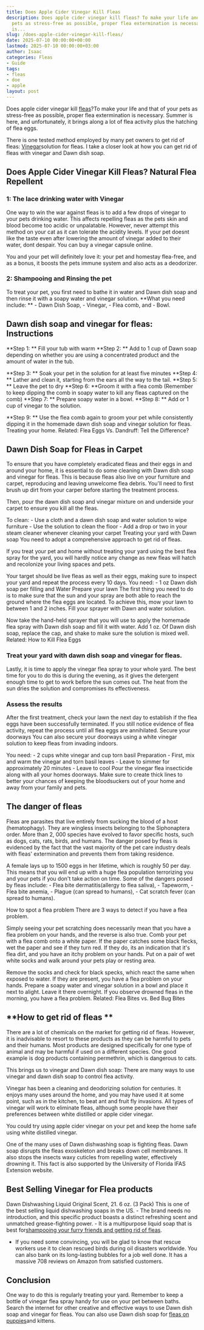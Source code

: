 ```yaml
---
title: Does Apple Cider Vinegar Kill Fleas
description: Does apple cider vinegar kill fleas? To make your life and that of your
  pets as stress-free as possible, proper flea extermination is necessary. Summer
  is...
slug: /does-apple-cider-vinegar-kill-fleas/
date: 2025-07-10 00:00:00+00:00
lastmod: 2025-07-10 00:00:00+03:00
author: Isaac
categories: Fleas
- Guide
tags:
- fleas
- doe
- apple
layout: post
---
```

Does apple cider vinegar kill [fleas](https://pestpolicy.com/does-baking-soda-kill-fleas/)?To make your life and that of your pets as stress-free as possible, proper flea extermination is necessary. Summer is here, and unfortunately, it brings along a lot of flea activity plus the hatching of flea eggs.

There is one tested method employed by many pet owners to get rid of fleas: [Vinegar](https://www.pacificcollege.edu/news/blog/2015/04/25/what-does-apple-cider-vinegar-not-do)solution for fleas. I take a closer look at how you can get rid of fleas with vinegar and Dawn dish soap.

##  Does Apple Cider Vinegar Kill Fleas? Natural Flea Repellent

###  1: The lace drinking water with Vinegar

One way to win the war against fleas is to add a few drops of vinegar to your pets drinking water. This affects repelling fleas as the pets skin and blood become too acidic or unpalatable. However, never attempt this method on your cat as it can tolerate the acidity levels. If your pet doesnt like the taste even after lowering the amount of vinegar added to their water, dont despair. You can buy a vinegar capsule online.

You and your pet will definitely love it: your pet and homestay flea-free, and as a bonus, it boosts the pets immune system and also acts as a deodorizer.

###  2: Shampooing and Rinsing the pet

To treat your pet, you first need to bathe it in water and Dawn dish soap and then rinse it with a soapy water and vinegar solution. **What you need include: ** - Dawn Dish Soap, - Vinegar, - Flea comb, and - Bowl.

##  **Dawn dish soap and vinegar for fleas: Instructions**

**Step 1: ** Fill your tub with warm **Step 2: ** Add to 1 cup of Dawn soap depending on whether you are using a concentrated product and the amount of water in the tub.

**Step 3: ** Soak your pet in the solution for at least five minutes **Step 4: ** Lather and clean it, starting from the ears all the way to the tail. **Step 5: ** Leave the pet to dry **Step 6: **Groom it with a flea comb (Remember to keep dipping the comb in soapy water to kill any fleas captured on the comb) **Step 7: ** Prepare soapy water in a bowl. **Step 8: ** Add or 1 cup of vinegar to the solution.

**Step 9: ** Use the flea comb again to groom your pet while consistently dipping it in the homemade dawn dish soap and vinegar solution for fleas. Treating your home. Related: Flea Eggs Vs. Dandruff: Tell the Difference?

##  Dawn Dish Soap for Fleas in Carpet

To ensure that you have completely eradicated fleas and their eggs in and around your home, it is essential to do some cleaning with Dawn dish soap and vinegar for fleas. This is because fleas also live on your furniture and carpet, reproducing and leaving unwelcome flea debris. You'll need to first brush up dirt from your carper before starting the treatment process.

Then, pour the dawn dish soap and vinegar mixture on and underside your carpet to ensure you kill all the fleas.

To clean: - Use a cloth and a dawn dish soap and water solution to wipe furniture - Use the solution to clean the floor - Add a drop or two in your steam cleaner whenever cleaning your carpet Treating your yard with Dawn soap You need to adopt a comprehensive approach to get rid of fleas.

If you treat your pet and home without treating your yard using the best flea spray for the yard, you will hardly notice any change as new fleas will hatch and recolonize your living spaces and pets.

Your target should be live fleas as well as their eggs, making sure to inspect your yard and repeat the process every 10 days. You need: - 1 oz Dawn dish soap per filling and Water Prepare your lawn The first thing you need to do is to make sure that the sun and your spray are both able to reach the ground where the flea eggs are located. To achieve this, mow your lawn to between 1 and 2 inches. Fill your sprayer with Dawn and water solution.

Now take the hand-held sprayer that you will use to apply the homemade flea spray with Dawn dish soap and fill it with water. Add 1 oz. Of Dawn dish soap, replace the cap, and shake to make sure the solution is mixed well. Related: How to Kill Flea Eggs

###  Treat your yard with dawn dish soap and vinegar for fleas.

Lastly, it is time to apply the vinegar flea spray to your whole yard. The best time for you to do this is during the evening, as it gives the detergent enough time to get to work before the sun comes out. The heat from the sun dries the solution and compromises its effectiveness.

###  Assess the results

After the first treatment, check your lawn the next day to establish if the flea eggs have been successfully terminated. If you still notice evidence of flea activity, repeat the process until all flea eggs are annihilated. Secure your doorways You can also secure your doorways using a white vinegar solution to keep fleas from invading indoors.

You need: - 2 cups white vinegar and cup torn basil Preparation - First, mix and warm the vinegar and torn basil leaves - Leave to simmer for approximately 20 minutes - Leave to cool Pour the vinegar flea insecticide along with all your homes doorways. Make sure to create thick lines to better your chances of keeping the bloodsuckers out of your home and away from your family and pets.

##  The danger of fleas

Fleas are parasites that live entirely from sucking the blood of a host (hematophagy). They are wingless insects belonging to the Siphonaptera order. More than 2, 000 species have evolved to favor specific hosts, such as dogs, cats, rats, birds, and humans. The danger posed by fleas is evidenced by the fact that the vast majority of the pet care industry deals with fleas' extermination and prevents them from taking residence.

A female lays up to 1500 eggs in her lifetime, which is roughly 50 per day. This means that you will end up with a huge flea population terrorizing you and your pets if you don't take action on time. Some of the dangers posed by fleas include: - Flea bite dermatitis(allergy to flea saliva), - Tapeworm, - Flea bite anemia, - Plague (can spread to humans), - Cat scratch fever (can spread to humans).

How to spot a flea problem There are 3 ways to detect if you have a flea problem.

Simply seeing your pet scratching does necessarily mean that you have a flea problem on your hands, and the reverse is also true. Comb your pet with a flea comb onto a white paper. If the paper catches some black flecks, wet the paper and see if they turn red. If they do, its an indication that it's flea dirt, and you have an itchy problem on your hands. Put on a pair of wet white socks and walk around your pets play or resting area.

Remove the socks and check for black specks, which react the same when exposed to water. If they are present, you have a flea problem on your hands. Prepare a soapy water and vinegar solution in a bowl and place it next to alight. Leave it there overnight. If you observe drowned fleas in the morning, you have a flea problem. Related: Flea Bites vs. Bed Bug Bites

##  **How to get rid of fleas **

There are a lot of chemicals on the market for getting rid of fleas. However, it is inadvisable to resort to these products as they can be harmful to pets and their humans. Most products are designed specifically for one type of animal and may be harmful if used on a different species. One good example is dog products containing permethrin, which is dangerous to cats.

This brings us to vinegar and Dawn dish soap: There are many ways to use vinegar and dawn dish soap to control flea activity.

Vinegar has been a cleaning and deodorizing solution for centuries. It enjoys many uses around the home, and you may have used it at some point, such as in the kitchen, to beat ant and fruit fly invasions. All types of vinegar will work to eliminate fleas, although some people have their preferences between white distilled or apple cider vinegar.

You could try using apple cider vinegar on your pet and keep the home safe using white distilled vinegar.

One of the many uses of Dawn dishwashing soap is fighting fleas. Dawn soap disrupts the fleas exoskeleton and breaks down cell membranes. It also stops the insects waxy cuticles from repelling water, effectively drowning it. This fact is also supported by the University of Florida IFAS Extension website.

##  Best Selling Vinegar for Flea products

Dawn Dishwashing Liquid Original Scent, 21. 6 oz. (3 Pack) This is one of the best selling liquid dishwashing soaps in the US. - The brand needs no introduction, and this specific product boasts a distinct refreshing scent and unmatched grease-fighting power. - It is a multipurpose liquid soap that is best for[shampooing your furry friends and getting rid of fleas](https://pestpolicy.com/best-flea-shampoo-for-dogs/).

- If you need some convincing, you will be glad to know that rescue workers use it to clean rescued birds during oil disasters worldwide. You can also bank on its long-lasting bubbles for a job well done. It has a massive 708 reviews on Amazon from satisfied customers.

##  Conclusion

One way to do this is regularly treating your yard. Remember to keep a bottle of vinegar flea spray handy for use on your pet between baths. Search the internet for other creative and effective ways to use Dawn dish soap and vinegar for fleas. You can also use Dawn dish soap for [fleas on puppies](https://pestpolicy.com/best-puppy-shampoo-for-fleas/)and kittens.